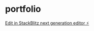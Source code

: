 # portfolio

[Edit in StackBlitz next generation editor ⚡️](https://stackblitz.com/~/github.com/infisble/portfolio)